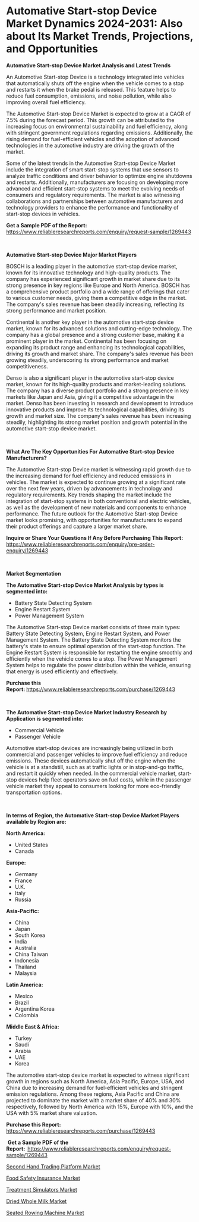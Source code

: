 <p><h1>Automative Start-stop Device Market Dynamics 2024-2031: Also about Its Market Trends, Projections, and Opportunities</h1></p><p><strong>Automative Start-stop Device Market Analysis and Latest Trends</strong></p>
<p><p>An Automotive Start-stop Device is a technology integrated into vehicles that automatically shuts off the engine when the vehicle comes to a stop and restarts it when the brake pedal is released. This feature helps to reduce fuel consumption, emissions, and noise pollution, while also improving overall fuel efficiency.</p><p>The Automotive Start-stop Device Market is expected to grow at a CAGR of 7.5% during the forecast period. This growth can be attributed to the increasing focus on environmental sustainability and fuel efficiency, along with stringent government regulations regarding emissions. Additionally, the rising demand for fuel-efficient vehicles and the adoption of advanced technologies in the automotive industry are driving the growth of the market.</p><p>Some of the latest trends in the Automotive Start-stop Device Market include the integration of smart start-stop systems that use sensors to analyze traffic conditions and driver behavior to optimize engine shutdowns and restarts. Additionally, manufacturers are focusing on developing more advanced and efficient start-stop systems to meet the evolving needs of consumers and regulatory requirements. The market is also witnessing collaborations and partnerships between automotive manufacturers and technology providers to enhance the performance and functionality of start-stop devices in vehicles.</p></p>
<p><strong>Get a Sample PDF of the Report:&nbsp;</strong> <a href="https://www.reliableresearchreports.com/enquiry/request-sample/1269443">https://www.reliableresearchreports.com/enquiry/request-sample/1269443</a></p>
<p>&nbsp;</p>
<p><strong>Automative Start-stop Device Major Market Players</strong></p>
<p><p>BOSCH is a leading player in the automotive start-stop device market, known for its innovative technology and high-quality products. The company has experienced significant growth in market share due to its strong presence in key regions like Europe and North America. BOSCH has a comprehensive product portfolio and a wide range of offerings that cater to various customer needs, giving them a competitive edge in the market. The company's sales revenue has been steadily increasing, reflecting its strong performance and market position.</p><p>Continental is another key player in the automotive start-stop device market, known for its advanced solutions and cutting-edge technology. The company has a global presence and a strong customer base, making it a prominent player in the market. Continental has been focusing on expanding its product range and enhancing its technological capabilities, driving its growth and market share. The company's sales revenue has been growing steadily, underscoring its strong performance and market competitiveness.</p><p>Denso is also a significant player in the automotive start-stop device market, known for its high-quality products and market-leading solutions. The company has a diverse product portfolio and a strong presence in key markets like Japan and Asia, giving it a competitive advantage in the market. Denso has been investing in research and development to introduce innovative products and improve its technological capabilities, driving its growth and market size. The company's sales revenue has been increasing steadily, highlighting its strong market position and growth potential in the automotive start-stop device market.</p></p>
<p>&nbsp;</p>
<p><strong>What Are The Key Opportunities For Automative Start-stop Device Manufacturers?</strong></p>
<p><p>The Automotive Start-stop Device market is witnessing rapid growth due to the increasing demand for fuel efficiency and reduced emissions in vehicles. The market is expected to continue growing at a significant rate over the next few years, driven by advancements in technology and regulatory requirements. Key trends shaping the market include the integration of start-stop systems in both conventional and electric vehicles, as well as the development of new materials and components to enhance performance. The future outlook for the Automotive Start-stop Device market looks promising, with opportunities for manufacturers to expand their product offerings and capture a larger market share.</p></p>
<p><strong>Inquire or Share Your Questions If Any Before Purchasing This Report:</strong> <a href="https://www.reliableresearchreports.com/enquiry/pre-order-enquiry/1269443">https://www.reliableresearchreports.com/enquiry/pre-order-enquiry/1269443</a></p>
<p>&nbsp;</p>
<p><strong>Market Segmentation</strong></p>
<p><strong>The Automative Start-stop Device Market Analysis by types is segmented into:</strong></p>
<p><ul><li>Battery State Detecting System</li><li>Engine Restart System</li><li>Power Management System</li></ul></p>
<p><p>The Automotive Start-stop Device market consists of three main types: Battery State Detecting System, Engine Restart System, and Power Management System. The Battery State Detecting System monitors the battery's state to ensure optimal operation of the start-stop function. The Engine Restart System is responsible for restarting the engine smoothly and efficiently when the vehicle comes to a stop. The Power Management System helps to regulate the power distribution within the vehicle, ensuring that energy is used efficiently and effectively.</p></p>
<p><strong>Purchase this Report:&nbsp;</strong><a href="https://www.reliableresearchreports.com/purchase/1269443">https://www.reliableresearchreports.com/purchase/1269443</a></p>
<p>&nbsp;</p>
<p><strong>The Automative Start-stop Device Market Industry Research by Application is segmented into:</strong></p>
<p><ul><li>Commercial Vehicle</li><li>Passenger Vehicle</li></ul></p>
<p><p>Automotive start-stop devices are increasingly being utilized in both commercial and passenger vehicles to improve fuel efficiency and reduce emissions. These devices automatically shut off the engine when the vehicle is at a standstill, such as at traffic lights or in stop-and-go traffic, and restart it quickly when needed. In the commercial vehicle market, start-stop devices help fleet operators save on fuel costs, while in the passenger vehicle market they appeal to consumers looking for more eco-friendly transportation options.</p></p>
<p>&nbsp;</p>
<p><strong>In terms of Region, the Automative Start-stop Device Market Players available by Region are:</strong></p>
<p>
    <p> <strong> North America: </strong>
        <ul>
            <li>United States</li>
            <li>Canada</li>
        </ul>
        </p> 
    <p> <strong> Europe: </strong>
        <ul>
            <li>Germany</li>
            <li>France</li>
            <li>U.K.</li>
            <li>Italy</li>
            <li>Russia</li>
        </ul>
        </p> 
    <p> <strong> Asia-Pacific: </strong>
        <ul>
            <li>China</li>
            <li>Japan</li>
            <li>South Korea</li>
            <li>India</li>
            <li>Australia</li>
            <li>China Taiwan</li>
            <li>Indonesia</li>
            <li>Thailand</li>
            <li>Malaysia</li>
        </ul>
        </p> 
    <p> <strong> Latin America: </strong>
        <ul>
            <li>Mexico</li>
            <li>Brazil</li>
            <li>Argentina Korea</li>
            <li>Colombia</li>
        </ul>
        </p> 
    <p> <strong> Middle East & Africa: </strong>
        <ul>
            <li>Turkey</li>
            <li>Saudi</li>
            <li>Arabia</li>
            <li>UAE</li>
            <li>Korea</li>
        </ul>
    </p>
    </p>
<p><p>The automotive start-stop device market is expected to witness significant growth in regions such as North America, Asia Pacific, Europe, USA, and China due to increasing demand for fuel-efficient vehicles and stringent emission regulations. Among these regions, Asia Pacific and China are projected to dominate the market with a market share of 40% and 30% respectively, followed by North America with 15%, Europe with 10%, and the USA with 5% market share valuation.</p></p>
<p><strong>Purchase this Report: </strong><a href="https://www.reliableresearchreports.com/purchase/1269443">https://www.reliableresearchreports.com/purchase/1269443</a></p>
<p>&nbsp;<strong>Get a Sample PDF of the Report:&nbsp;&nbsp;</strong><a href="https://www.reliableresearchreports.com/enquiry/request-sample/1269443">https://www.reliableresearchreports.com/enquiry/request-sample/1269443</a></p>
<p><strong></strong></p>
<p><p><a href="https://medium.com/@oralhayes565/second-hand-trading-platform-market-competitive-analysis-market-trends-and-forecast-to-2031-c59c6a660c00">Second Hand Trading Platform Market</a></p><p><a href="https://medium.com/@hollietowne534/food-safety-insurance-market-competitive-analysis-market-trends-and-forecast-to-2031-bbfd9b2ef658">Food Safety Insurance Market</a></p><p><a href="https://github.com/NorbertYates/Market-Research-Report-List-3/blob/main/treatment-simulators-market.md">Treatment Simulators Market</a></p><p><a href="https://medium.com/@shivangi.reportprime/dried-whole-milk-market-size-cagr-trends-2024-2030-f1e6c1491314">Dried Whole Milk Market</a></p><p><a href="https://medium.com/@annaalexander40/decoding-seated-rowing-machine-market-metrics-market-share-trends-and-growth-patterns-8052a5aeeb75">Seated Rowing Machine Market</a></p></p>